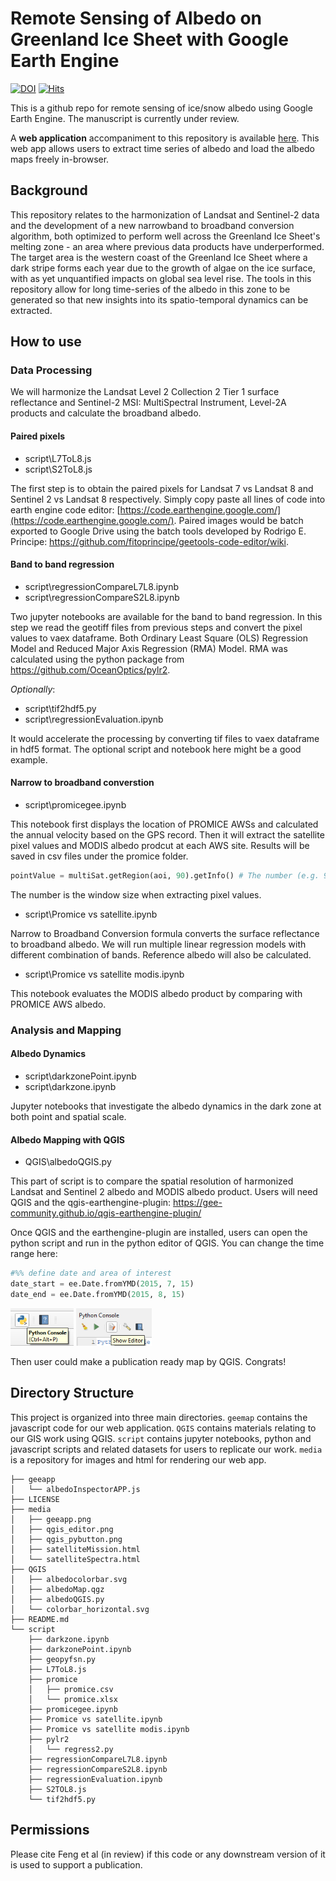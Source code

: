 # Remote Sensing of Albedo on Greenland Ice Sheet with Google Earth Engine

[![DOI](https://zenodo.org/badge/432758968.svg)](https://zenodo.org/badge/latestdoi/432758968)
[![Hits](https://hits.seeyoufarm.com/api/count/incr/badge.svg?url=https%3A%2F%2Fgithub.com%2Ffsn1995%2FRemote-Sensing-of-Albedo&count_bg=%2379C83D&title_bg=%23555555&icon=&icon_color=%23E7E7E7&title=hits&edge_flat=false)](https://hits.seeyoufarm.com)

This is a github repo for remote sensing of ice/snow albedo using Google Earth Engine.
The manuscript is currently under review. 

A <b>web application</b> accompaniment to this repository is available [here](https://fsn1995.users.earthengine.app/view/albedoinspector). This web app allows users to extract time series of albedo and load the albedo maps freely in-browser.

## Background

This repository relates to the harmonization of Landsat and Sentinel-2 data and the development of a new narrowband to broadband conversion algorithm, both optimized to perform well across the Greenland Ice Sheet's melting zone - an area where previous data products have underperformed. The target area is the western coast of the Greenland Ice Sheet where a dark stripe forms each year due to the growth of algae on the ice surface, with as yet unquantified impacts on global sea level rise. The tools in this repository allow for long time-series of the albedo in this zone to be generated so that new insights into its spatio-temporal dynamics can be extracted.

## How to use 

### Data Processing 

We will harmonize the Landsat Level 2 Collection 2 Tier 1 surface reflectance and Sentinel-2 MSI: MultiSpectral Instrument, Level-2A products and calculate the broadband albedo. 

#### Paired pixels
- script\L7ToL8.js
- script\S2ToL8.js

The first step is to obtain the paired pixels for Landsat 7 vs Landsat 8 and Sentinel 2 vs Landsat 8 respectively.
Simply copy paste all lines of code into earth engine code editor: [https://code.earthengine.google.com/](https://code.earthengine.google.com/).
Paired images would be batch exported to Google Drive using the batch tools developed by Rodrigo E. Principe: https://github.com/fitoprincipe/geetools-code-editor/wiki. 

#### Band to band regression
- script\regressionCompareL7L8.ipynb
- script\regressionCompareS2L8.ipynb

Two jupyter notebooks are available for the band to band regression. In this step we read the geotiff files from previous steps and convert the pixel values to vaex dataframe.
Both Ordinary Least Square (OLS) Regression Model and Reduced Major Axis Regression (RMA) Model.
RMA was calculated using the python package from https://github.com/OceanOptics/pylr2.

*Optionally*:
- script\tif2hdf5.py 
- script\regressionEvaluation.ipynb 

It would accelerate the processing by converting tif files to vaex dataframe in hdf5 format. The optional script and notebook here might be a good example. 

#### Narrow to broadband converstion
- script\promicegee.ipynb

This notebook first displays the location of PROMICE AWSs and calculated the annual velocity based on the GPS record.
Then it will extract the satellite pixel values and MODIS albedo prodcut at each AWS site.
Results will be saved in csv files under the promice folder. 
```python
pointValue = multiSat.getRegion(aoi, 90).getInfo() # The number (e.g. 90 here) is the window size (scale) in meters
```
The number is the window size when extracting pixel values. 

- script\Promice vs satellite.ipynb

Narrow to Broadband Conversion formula converts the surface reflectance to broadband albedo. We will run multiple linear regression models with different combination of bands. Reference albedo will also be calculated.

- script\Promice vs satellite modis.ipynb

This notebook evaluates the MODIS albedo product by comparing with PROMICE AWS albedo. 

### Analysis and Mapping
#### Albedo Dynamics
- script\darkzonePoint.ipynb
- script\darkzone.ipynb

Jupyter notebooks that investigate the albedo dynamics in the dark zone at both point and spatial scale. 

#### Albedo Mapping with QGIS
- QGIS\albedoQGIS.py

This part of script is to compare the spatial resolution of harmonized Landsat and Sentinel 2
albedo and MODIS albedo product.
Users will need QGIS and the qgis-earthengine-plugin: https://gee-community.github.io/qgis-earthengine-plugin/

Once QGIS and the earthengine-plugin are installed, users can open the python script and run in the python editor of QGIS.
You can change the time range here:
```python
#%% define date and area of interest
date_start = ee.Date.fromYMD(2015, 7, 15)
date_end = ee.Date.fromYMD(2015, 8, 15)
```

<p align="left">
  <img src="media\qgis_pybutton.png" alt="qgis_button" height=60/>
  <img src="media\qgis_editor.png" alt="qgis_editor" height=60/>
</p>

Then user could make a publication ready map by QGIS. 
Congrats! 


## Directory Structure

This project is organized into three main directories. `geemap` contains the javascript code for our web application. `QGIS` contains materials relating to our GIS work using QGIS. `script` contains jupyter notebooks, python and javascript scripts and related datasets for users to replicate our work. `media` is a repository for images and html for rendering our web app. 

```
├── geeapp
│   └── albedoInspectorAPP.js
├── LICENSE
├── media
│   ├── geeapp.png
│   ├── qgis_editor.png
│   ├── qgis_pybutton.png
│   ├── satelliteMission.html
│   └── satelliteSpectra.html
├── QGIS
│   ├── albedocolorbar.svg
│   ├── albedoMap.qgz
│   ├── albedoQGIS.py
│   └── colorbar_horizontal.svg
├── README.md
└── script
    ├── darkzone.ipynb
    ├── darkzonePoint.ipynb
    ├── geopyfsn.py
    ├── L7ToL8.js
    ├── promice
    │   ├── promice.csv
    │   └── promice.xlsx
    ├── promicegee.ipynb
    ├── Promice vs satellite.ipynb
    ├── Promice vs satellite modis.ipynb
    ├── pylr2
    │   └── regress2.py
    ├── regressionCompareL7L8.ipynb
    ├── regressionCompareS2L8.ipynb
    ├── regressionEvaluation.ipynb
    ├── S2TOL8.js
    └── tif2hdf5.py

```

## Permissions
Please cite Feng et al (in review) if this code or any downstream version of it is used to support a publication.
